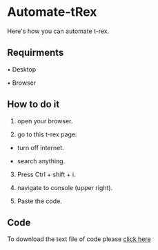 # Automate-tRex

Here's how you can automate t-rex.

## Requirments

• Desktop

• Browser

## How to do it

1. open your browser.

2. go to this t-rex page:

+ turn off internet.

+ search anything.

3. Press Ctrl + shift + i.

4. navigate to console (upper right).

5. Paste the code.

## Code

To download the text file of code please [click here](https://github.com/nitd27/Automate-tRex/releases/tag/V1)


